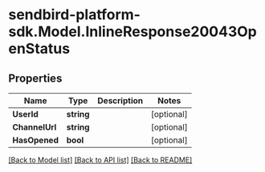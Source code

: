
# sendbird-platform-sdk.Model.InlineResponse20043OpenStatus

## Properties

Name | Type | Description | Notes
------------ | ------------- | ------------- | -------------
**UserId** | **string** |  | [optional] 
**ChannelUrl** | **string** |  | [optional] 
**HasOpened** | **bool** |  | [optional] 

[[Back to Model list]](../README.md#documentation-for-models)
[[Back to API list]](../README.md#documentation-for-api-endpoints)
[[Back to README]](../README.md)

